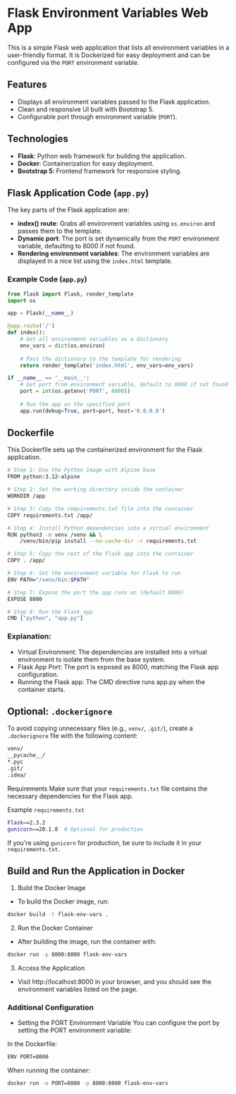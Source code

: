 # Flask Environment Variables Web App

This is a simple Flask web application that lists all environment variables in a user-friendly format. It is Dockerized for easy deployment and can be configured via the `PORT` environment variable.

## Features
- Displays all environment variables passed to the Flask application.
- Clean and responsive UI built with Bootstrap 5.
- Configurable port through environment variable (`PORT`).

## Technologies
- **Flask**: Python web framework for building the application.
- **Docker**: Containerization for easy deployment.
- **Bootstrap 5**: Frontend framework for responsive styling.

## Flask Application Code (`app.py`)

The key parts of the Flask application are:

- **index() route**: Grabs all environment variables using `os.environ` and passes them to the template.
- **Dynamic port**: The port is set dynamically from the `PORT` environment variable, defaulting to 8000 if not found.
- **Rendering environment variables**: The environment variables are displayed in a nice list using the `index.html` template.

### Example Code (`app.py`)

```python
from flask import Flask, render_template
import os

app = Flask(__name__)

@app.route('/')
def index():
    # Get all environment variables as a dictionary
    env_vars = dict(os.environ)
    
    # Pass the dictionary to the template for rendering
    return render_template('index.html', env_vars=env_vars)

if __name__ == '__main__':
    # Get port from environment variable, default to 8000 if not found
    port = int(os.getenv('PORT', 8000))
    
    # Run the app on the specified port
    app.run(debug=True, port=port, host='0.0.0.0')
```    
## Dockerfile

This Dockerfile sets up the containerized environment for the Flask application.

```bash
# Step 1: Use the Python image with Alpine base
FROM python:3.12-alpine

# Step 2: Set the working directory inside the container
WORKDIR /app

# Step 3: Copy the requirements.txt file into the container
COPY requirements.txt /app/

# Step 4: Install Python dependencies into a virtual environment
RUN python3 -m venv /venv && \
    /venv/bin/pip install --no-cache-dir -r requirements.txt

# Step 5: Copy the rest of the Flask app into the container
COPY . /app/

# Step 6: Set the environment variable for Flask to run
ENV PATH="/venv/bin:$PATH"

# Step 7: Expose the port the app runs on (default 8000)
EXPOSE 8000

# Step 8: Run the Flask app
CMD ["python", "app.py"]
```
### Explanation:
- Virtual Environment: The dependencies are installed into a virtual environment to isolate them from the base system.
- Flask App Port: The port is exposed as 8000, matching the Flask app configuration.
- Running the Flask app: The CMD directive runs app.py when the container starts.
## Optional: `.dockerignore`

To avoid copying unnecessary files (e.g., `venv/`, `.git/`), create a `.dockerignore` file with the following content:
```bash
venv/
__pycache__/
*.pyc
.git/
.idea/
```
Requirements
Make sure that your `requirements.txt` file contains the necessary dependencies for the Flask app.

Example `requirements.txt`
```bash
Flask==2.3.2
gunicorn==20.1.0  # Optional for production
```
If you're using `gunicorn` for production, be sure to include it in your `requirements.txt.`

## Build and Run the Application in Docker
1. Build the Docker Image
- To build the Docker image, run:

```bash
docker build -t flask-env-vars .
```
2. Run the Docker Container
- After building the image, run the container with:

```bash
docker run -p 8000:8000 flask-env-vars
```
3. Access the Application
- Visit http://localhost:8000 in your browser, and you should see the environment variables listed on the page.

### Additional Configuration
- Setting the PORT Environment Variable
You can configure the port by setting the PORT environment variable:

In the Dockerfile:

```bash
ENV PORT=8000
```
When running the container:

```bash
docker run -e PORT=8000 -p 8000:8000 flask-env-vars
```



